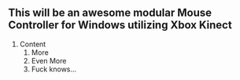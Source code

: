 ## This will be an awesome modular Mouse Controller for Windows utilizing Xbox Kinect

1. Content
	1. More
	1. Even More
	1. Fuck knows...
